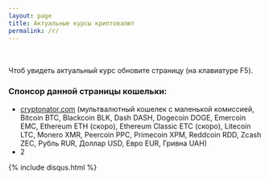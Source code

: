 ```yaml
---
layout: page
title: Актуальные курсы криптовалют
permalink: /r/
---
```


<style>   
.cryptonatorwidget div:last-child {
    background: #64f949; 
    display: none; /* Если с помощью css отключить этот див то прямая ссылка всеравно поисковыми ботами будет индексирвоаться, и слив веса будет туда на сайт. Также гугл может подумать что это скрытая ссылка для накрутки того сайта и этот сайт возможно накажет. */
}
.cryptonatorwidget div:nth-last-child(2) {
    background: #eee;
    padding-top: 12px !important;
    padding-bottom: 14px;
}
.cryptonatorwidget {
    border-radius: 0px; /* crypt_multi_border_corners = "square"; */
    max-width: 500px;
    /*float: left;
    margin-left: 10px;*/
}
</style>


<br>



<script type="text/javascript">    
crypt_multi_border_width = 1;
crypt_multi_border_color = "#ececec";
crypt_multi_border_corners = "square";
crypt_multi_font_family = "Verdana";
crypt_multi_font_size = "small";
crypt_multi_display_time = true;
    
crypt_multi_num_cur = "21";    

crypt_base_cur_0 = "Euro (EUR)";
crypt_target_cur_0 = "US Dollar (USD)";
    
crypt_base_cur_1 = "US Dollar (USD)";
crypt_target_cur_1 = "Euro (EUR)";

crypt_base_cur_2 = "Ukrainian Hryvnia (UAH)";
crypt_target_cur_2 = "US Dollar (USD)";

crypt_base_cur_3 = "Ruble (RUR)";
crypt_target_cur_3 = "US Dollar (USD)";

crypt_base_cur_4 = "Bitcoin (BTC)";
crypt_target_cur_4 = "Euro (EUR)";

crypt_base_cur_5 = "Bitcoin (BTC)";
crypt_target_cur_5 = "Ukrainian Hryvnia (UAH)";

crypt_base_cur_6 = "Bitcoin (BTC)";
crypt_target_cur_6 = "Ruble (RUR)";
    
crypt_base_cur_7 = "Bitcoin (BTC)";
crypt_target_cur_7 = "US Dollar (USD)";

crypt_base_cur_8 = "Ethereum (ETH)";
crypt_target_cur_8 = "US Dollar (USD)";

crypt_base_cur_9 = "Ethereum Classic (ETC)";
crypt_target_cur_9 = "US Dollar (USD)";
    
crypt_base_cur_10 = "Ripple (XRP)";
crypt_target_cur_10 = "US Dollar (USD)";

crypt_base_cur_11 = "Dash (DASH)";
crypt_target_cur_11 = "US Dollar (USD)";

crypt_base_cur_12 = "Monero (XMR)";
crypt_target_cur_12 = "US Dollar (USD)";

crypt_base_cur_13 = "Litecoin (LTC)";
crypt_target_cur_13 = "US Dollar (USD)";

crypt_base_cur_14 = "Zcash (ZEC)";
crypt_target_cur_14 = "US Dollar (USD)";

crypt_base_cur_15 = "Dogecoin (DOGE)";
crypt_target_cur_15 = "US Dollar (USD)";

crypt_base_cur_16 = "Emercoin (EMC)";
crypt_target_cur_16 = "US Dollar (USD)";
    
crypt_base_cur_17 = "Blackcoin (BLK)";
crypt_target_cur_17 = "US Dollar (USD)";
    
crypt_base_cur_18 = "Siberian chervonets (SIB)";
crypt_target_cur_18 = "US Dollar (USD)";
    
crypt_base_cur_19 = "GOLOS (GOLOS)";
crypt_target_cur_19 = "US Dollar (USD)";
    
crypt_base_cur_20 = "Steem (STEEM)";
crypt_target_cur_20 = "US Dollar (USD)";
</script>
<script type="text/javascript" src="https://www.cryptonator.com/ui/js/widget/multi_widget.js"></script>
<div style="clear:both"></div>
<br>
Чтоб увидеть актуальный курс обновите страницу (на клавиатуре F5).
<br>
<h3>Спонсор данной страницы кошельки:</h3>
<ul>
    <li><a rel="nofollow" target="_blank" class="hvr-wobble-vertical" href="https://ru.cryptonator.com/auth/signup/101248575" onclick="ga('send', 'event', 'outbound', 'click', 'https://ru.cryptonator.com/auth/signup/101248575');">cryptonator.com</a>   (мультвалютный кошелек с маленькой комиссией, Bitcoin BTC, Blackcoin BLK, Dash DASH, Dogecoin DOGE, Emercoin EMC, Ethereum ETH (скоро), Ethereum Classic ETC (скоро), Litecoin LTC, Monero XMR, Peercoin PPC, Primecoin XPM, Reddcoin RDD, Zcash ZEC, Рубль RUR, Доллар USD, Евро EUR, Гривна UAH)</li>
    <li>2</li>
</ul>



{% include disqus.html %}
